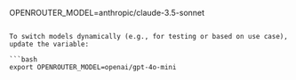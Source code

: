 OPENROUTER_MODEL=anthropic/claude-3.5-sonnet
```

To switch models dynamically (e.g., for testing or based on use case), update the variable:

```bash
export OPENROUTER_MODEL=openai/gpt-4o-mini